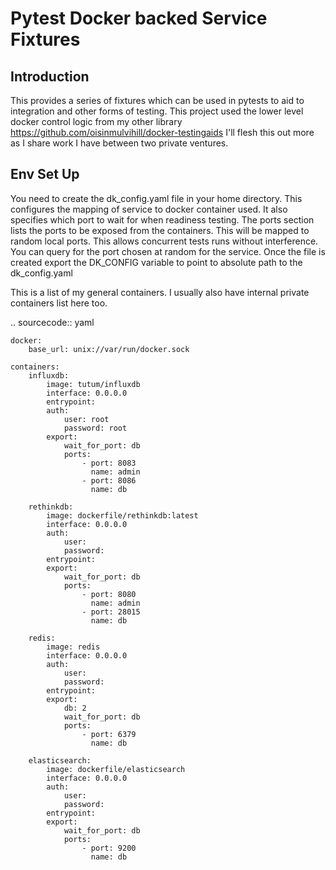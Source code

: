 Pytest Docker backed Service Fixtures
=====================================

Introduction
-------------

This provides a series of fixtures which can be used in pytests to aid to
integration and other forms of testing. This project used the lower level
docker control logic from my other library https://github.com/oisinmulvihill/docker-testingaids
I'll flesh this out more as I share work I have between two private ventures.


Env Set Up
----------

You need to create the dk_config.yaml file in your home directory. This
configures the mapping of service to docker container used. It also specifies
which port to wait for when readiness testing. The ports section lists the
ports to be exposed from the containers. This will be mapped to random local
ports. This allows concurrent tests runs without interference. You can query
for the port chosen at random for the service. Once the file is created export
the DK_CONFIG variable to point to absolute path to the dk_config.yaml


This is a list of my general containers. I usually also have internal private
containers list here too.

.. sourcecode:: yaml

    docker:
        base_url: unix://var/run/docker.sock

    containers:
        influxdb:
            image: tutum/influxdb
            interface: 0.0.0.0
            entrypoint:
            auth:
                user: root
                password: root
            export:
                wait_for_port: db
                ports:
                    - port: 8083
                      name: admin
                    - port: 8086
                      name: db

        rethinkdb:
            image: dockerfile/rethinkdb:latest
            interface: 0.0.0.0
            auth:
                user:
                password:
            entrypoint:
            export:
                wait_for_port: db
                ports:
                    - port: 8080
                      name: admin
                    - port: 28015
                      name: db

        redis:
            image: redis
            interface: 0.0.0.0
            auth:
                user:
                password:
            entrypoint:
            export:
                db: 2
                wait_for_port: db
                ports:
                    - port: 6379
                      name: db

        elasticsearch:
            image: dockerfile/elasticsearch
            interface: 0.0.0.0
            auth:
                user:
                password:
            entrypoint:
            export:
                wait_for_port: db
                ports:
                    - port: 9200
                      name: db
